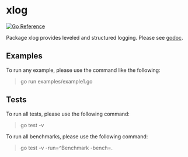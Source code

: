 # xlog

[![Go Reference](https://pkg.go.dev/badge/github.com/goinsane/xlog.svg)](https://pkg.go.dev/github.com/goinsane/xlog)

Package xlog provides leveled and structured logging.
Please see [godoc](https://pkg.go.dev/github.com/goinsane/xlog).

## Examples

To run any example, please use the command like the following:

> go run examples/example1.go

## Tests

To run all tests, please use the following command:

> go test -v

To run all benchmarks, please use the following command:

> go test -v -run=^Benchmark -bench=.
